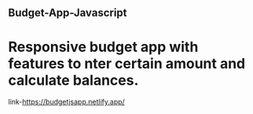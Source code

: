 ## Budget-App-Javascript
# Responsive budget app with features to nter certain amount and calculate balances.
link-https://budgetjsapp.netlify.app/

